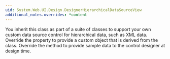 ```yaml
---
uid: System.Web.UI.Design.DesignerHierarchicalDataSourceView
additional_notes.overrides: *content
---
```


<p>You inherit this class as part of a suite of classes to support your own custom data source control for hierarchical data, such as XML data. Override the <xref href="System.Web.UI.Design.DesignerHierarchicalDataSourceView.Schema"></xref> property to provide a custom object that is derived from the <xref href="System.Web.UI.Design.IDataSourceSchema"></xref> class. Override the <xref href="System.Web.UI.Design.DesignerHierarchicalDataSourceView.GetDesignTimeData(System.Boolean@)"></xref> method to provide sample data to the control designer at design time.</p>


